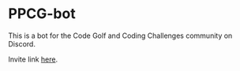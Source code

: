 # PPCG-bot

This is a bot for the Code Golf and Coding Challenges community on Discord.

Invite link [here](https://discordapp.com/api/oauth2/authorize?client_id=680170235109703696&permissions=67497024&scope=bot).
